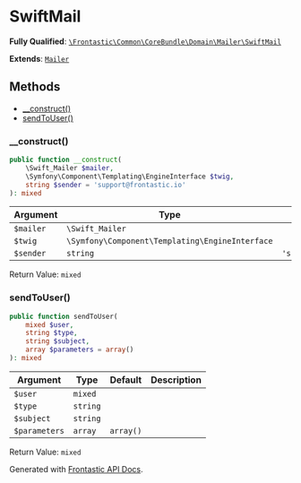 #  SwiftMail

**Fully Qualified**: [`\Frontastic\Common\CoreBundle\Domain\Mailer\SwiftMail`](../../../../../src/php/CoreBundle/Domain/Mailer/SwiftMail.php)

**Extends**: [`Mailer`](../Mailer.md)

## Methods

* [__construct()](#__construct)
* [sendToUser()](#sendtouser)

### __construct()

```php
public function __construct(
    \Swift_Mailer $mailer,
    \Symfony\Component\Templating\EngineInterface $twig,
    string $sender = 'support@frontastic.io'
): mixed
```

Argument|Type|Default|Description
--------|----|-------|-----------
`$mailer`|`\Swift_Mailer`||
`$twig`|`\Symfony\Component\Templating\EngineInterface`||
`$sender`|`string`|`'support@frontastic.io'`|

Return Value: `mixed`

### sendToUser()

```php
public function sendToUser(
    mixed $user,
    string $type,
    string $subject,
    array $parameters = array()
): mixed
```

Argument|Type|Default|Description
--------|----|-------|-----------
`$user`|`mixed`||
`$type`|`string`||
`$subject`|`string`||
`$parameters`|`array`|`array()`|

Return Value: `mixed`

Generated with [Frontastic API Docs](https://github.com/FrontasticGmbH/apidocs).
